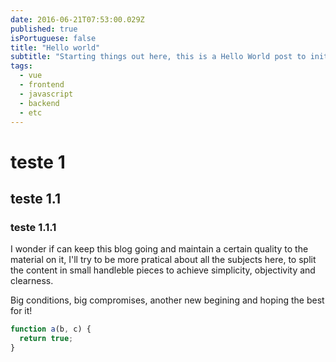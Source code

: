 ```yaml
---
date: 2016-06-21T07:53:00.029Z
published: true
isPortuguese: false
title: "Hello world"
subtitle: "Starting things out here, this is a Hello World post to initiate the blog."
tags:
  - vue
  - frontend
  - javascript
  - backend
  - etc
---
```


# teste 1

## teste 1.1

### teste 1.1.1

I wonder if can keep this blog going and maintain a certain quality to the material on it, I'll try to be more pratical about all the subjects here, to split the content in small handleble pieces to achieve simplicity, objectivity and clearness.

Big conditions, big compromises, another new begining and hoping the best for it!

```js
function a(b, c) {
  return true;
}
```
